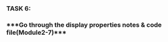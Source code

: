 ### **TASK 6:**

### **\*\*\*Go through the display properties notes \& code file(Module2-7)\*\*\***

